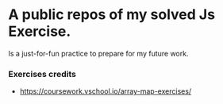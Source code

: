 # A public repos of my solved Js Exercise.
Is a just-for-fun practice to prepare for my future work.

### Exercises credits
* https://coursework.vschool.io/array-map-exercises/